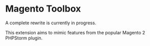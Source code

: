 # Magento Toolbox

A complete rewrite is currently in progress.

This extension aims to mimic features from the popular Magento 2 PHPStorm plugin.

